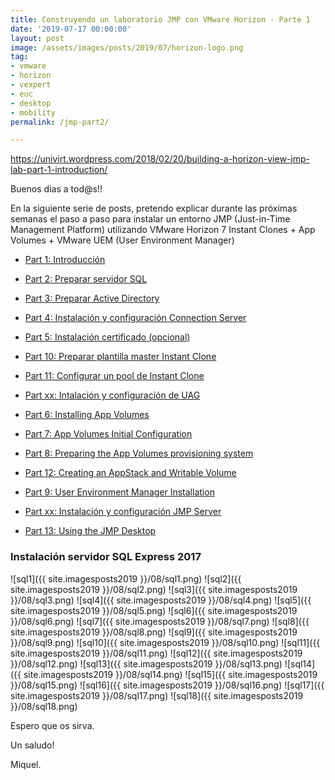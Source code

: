 ```yaml
---
title: Construyendo un laboratorio JMP con VMware Horizon - Parte 1
date: '2019-07-17 00:00:00'
layout: post
image: /assets/images/posts/2019/07/horizon-logo.png
tag:
- vmware
- horizon
- vexpert
- euc
- desktop
- mobility
permalink: /jmp-part2/

---
```


https://univirt.wordpress.com/2018/02/20/building-a-horizon-view-jmp-lab-part-1-introduction/

Buenos dias a tod@s!!

En la siguiente serie de posts, pretendo explicar durante las próximas semanas el paso a paso para instalar un entorno JMP (Just-in-Time Management Platform) utilizando VMware Horizon 7 Instant Clones + App Volumes + VMware UEM (User Environment Manager) 

- [Part 1: Introducción](www.google.com)
- [Part 2: Preparar servidor SQL](google.com)
- [Part 3: Preparar Active Directory](google.com)
- [Part 4: Instalación y configuración Connection Server](google.com)
- [Part 5: Instalación certificado (opcional)](google.com)

- [Part 10: Preparar plantilla master Instant Clone](google.com)
- [Part 11: Configurar un pool de Instant Clone](google.com)

- [Part xx: Intalación y configuración de UAG](google.com)

- [Part 6: Installing App Volumes](google.com)
- [Part 7: App Volumes Initial Configuration](google.com)
- [Part 8: Preparing the App Volumes provisioning system](google.com)
- [Part 12: Creating an AppStack and Writable Volume](google.com)

- [Part 9: User Environment Manager Installation](google.com)

- [Part xx: Instalación y configuración JMP Server](google.com)

- [Part 13: Using the JMP Desktop](google.com)

### Instalación servidor SQL Express 2017

![sql1]({{ site.imagesposts2019 }}/08/sql1.png)
![sql2]({{ site.imagesposts2019 }}/08/sql2.png)
![sql3]({{ site.imagesposts2019 }}/08/sql3.png)
![sql4]({{ site.imagesposts2019 }}/08/sql4.png)
![sql5]({{ site.imagesposts2019 }}/08/sql5.png)
![sql6]({{ site.imagesposts2019 }}/08/sql6.png)
![sql7]({{ site.imagesposts2019 }}/08/sql7.png)
![sql8]({{ site.imagesposts2019 }}/08/sql8.png)
![sql9]({{ site.imagesposts2019 }}/08/sql9.png)
![sql10]({{ site.imagesposts2019 }}/08/sql10.png)
![sql11]({{ site.imagesposts2019 }}/08/sql11.png)
![sql12]({{ site.imagesposts2019 }}/08/sql12.png)
![sql13]({{ site.imagesposts2019 }}/08/sql13.png)
![sql14]({{ site.imagesposts2019 }}/08/sql14.png)
![sql15]({{ site.imagesposts2019 }}/08/sql15.png)
![sql16]({{ site.imagesposts2019 }}/08/sql16.png)
![sql17]({{ site.imagesposts2019 }}/08/sql17.png)
![sql18]({{ site.imagesposts2019 }}/08/sql18.png)


Espero que os sirva.

Un saludo!

Miquel.


